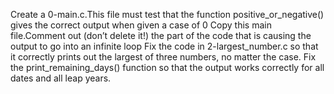 Create a 0-main.c.This file must test that the function positive_or_negative() gives the correct output when given a case of 0
Copy this main file.Comment out (don’t delete it!) the part of the code that is causing the output to go into an infinite loop
Fix the code in 2-largest_number.c so that it correctly prints out the largest of three numbers, no matter the case.
Fix the print_remaining_days() function so that the output works correctly for all dates and all leap years.
